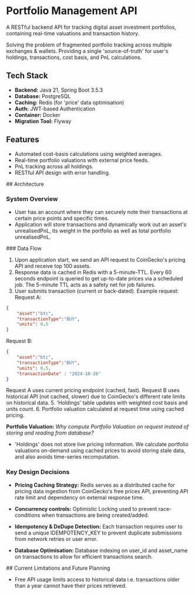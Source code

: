 # Portfolio Management API

A RESTful backend API for tracking digital asset investment portfolios, containing real-time valuations and transaction history.

Solving the problem of fragmented portfolio tracking across multiple exchanges & wallets.
Providing a single 'source-of-truth' for user's holdings, transactions, cost basis, and PnL calculations.


## Tech Stack
- **Backend:** Java 21, Spring Boot 3.5.3
- **Database:** PostgreSQL
- **Caching:** Redis (for 'price' data optimisation)
- **Auth:** JWT-based Authentication
- **Container:** Docker
- **Migration Tool:** Flyway


## Features
- Automated cost-basis calculations using weighted averages.
- Real-time portfolio valuations with external price feeds.
- PnL tracking across all holdings.
- RESTful API design with error handling.

## Architecture

### System Overview
- User has an account where they can securely note their transactions at certain price points and specific times.
- Application will store transactions and dynamically work out an asset's unrealisedPnL, its weight in the portfolio as well as total portfolio unrealisedPnL.

### Data Flow
1. Upon application start, we send an API request to CoinGecko's pricing API and receive top 100 assets.
2. Response data is cached in Redis with a 5-minute-TTL. Every 60 seconds endpoint is queried to get up-to-date prices via a scheduled job. The 5-minute TTL acts as a safety net for job failures.
3. User submits transaction (current or back-dated). Example request:
Request A:
```json
{
    "asset":"btc",
    "transactionType":"BUY",
    "units": 0.5
}
```
Request B:
```json
{
    "asset":"btc",
    "transactionType":"BUY",
    "units": 0.5,
    "transactionDate" : "2024-10-26"
}
```
Request A uses current pricing endpoint (cached, fast). Request B uses historical API (not cached, slower) due to CoinGecko's different rate limits on historical data.
5. 'Holdings' table updates with weighted cost basis and units count.
6. Portfolio valuation calculated at request time using cached pricing.


**Portfolio Valuation:** 
_Why compute Portfolio Valuation on request instead of storing and reading from database?_
- 'Holdings' does not store live pricing information. We calculate portfolio valuations on-demand using cached prices to avoid storing stale data, and also avoids time-series recomputation. 

### Key Design Decisions
- **Pricing Caching Strategy:** Redis serves as a distributed cache for pricing data ingestion from CoinGecko's free prices API, preventing API rate limit and dependency on external response time.

- **Concurrency controls:** Optimistic Locking used to prevent race-conditions when transactions are being created/added.

- **Idempotency & DeDupe Detection:** Each transaction requires user to send a unique IDEMPOTENCY_KEY to prevent duplicate submissions from network retries or user error.

- **Database Optimisation:** Database indexing on user_id and asset_name on transactions to allow for efficient transactions search.


## Current Limitations and Future Planning
- Free API usage limits access to historical data i.e. transactions older than a year cannot have their prices retrieved.
